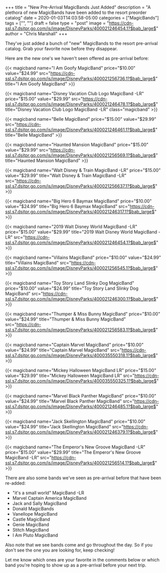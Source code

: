 +++
title = "New Pre-Arrival MagicBands Just Added"
description = "A plethora of new MagicBands have been added to the resort preorder catalog"
date = 2020-01-03T14:03:58-05:00
categories = ["MagicBands"]
tags = ["", ""]
draft = false
type = "post"
image = "https://cdn-ssl.s7.dsitpr.go.com/is/image/DisneyParks/400021246454.1?$bab_large$"
author = "Chris Marshall"
+++

They've just added a bunch of "new" MagicBands to the resort pre-arrival catalog.
Grab your favorite now before they disappear.

<!--more-->

Here are the new one's we haven't seen offered as pre-arrival before:

{{< magicband name="I Am Goofy MagicBand" price="$10.00" value="$24.99" src="https://cdn-ssl.s7.dsitpr.go.com/is/image/DisneyParks/400021256736.1?$bab_large$" title="I Am Goofy MagicBand" >}}

{{< magicband name="Disney Vacation Club Logo MagicBand -LR" price="$15.00" value="$29.99" src="https://cdn-ssl.s7.dsitpr.go.com/is/image/DisneyParks/400021246478.1?$bab_large$" title="Disney Vacation Club Logo MagicBand -LR" class="magicband" >}}

{{< magicband name="Belle MagicBand" price="$15.00" value="$29.99" src="https://cdn-ssl.s7.dsitpr.go.com/is/image/DisneyParks/400021246461.1?$bab_large$" title="Belle MagicBand" >}}

{{< magicband name="Haunted Mansion MagicBand" price="$15.00" value="$29.99" src="https://cdn-ssl.s7.dsitpr.go.com/is/image/DisneyParks/400021256569.1?$bab_large$" title="Haunted Mansion MagicBand" >}}

{{< magicband name="Walt Disney & Train MagicBand -LR" price="$15.00" value="$29.99" title="Walt Disney & Train MagicBand -LR" src="https://cdn-ssl.s7.dsitpr.go.com/is/image/DisneyParks/400021256637.1?$bab_large$" >}}

{{< magicband name="Big Hero 6 Baymax MagicBand" price="$10.00" value="$24.99" title="Big Hero 6 Baymax MagicBand" src="https://cdn-ssl.s7.dsitpr.go.com/is/image/DisneyParks/400021246317.1?$bab_large$" >}}

{{< magicband name="2019 Walt Disney World MagicBand -LR" price="$15.00" value="$29.99" title="2019 Walt Disney World MagicBand -LR" src="https://cdn-ssl.s7.dsitpr.go.com/is/image/DisneyParks/400021246454.1?$bab_large$" >}}

{{< magicband name="Villains MagicBand" price="$10.00" value="$24.99" title="Villains MagicBand" src="https://cdn-ssl.s7.dsitpr.go.com/is/image/DisneyParks/400021256545.1?$bab_large$" >}}

{{< magicband name="Toy Story Land Slinky Dog MagicBand" price="$10.00" value="$24.99" title="Toy Story Land Slinky Dog MagicBand" src="https://cdn-ssl.s7.dsitpr.go.com/is/image/DisneyParks/400021246300.1?$bab_large$" >}}

{{< magicband name="Thumper & Miss Bunny MagicBand" price="$10.00" value="$24.99" title="Thumper & Miss Bunny MagicBand" src="https://cdn-ssl.s7.dsitpr.go.com/is/image/DisneyParks/400021256583.1?$bab_large$" >}}

{{< magicband name="Captain Marvel MagicBand" price="$10.00" value="$24.99" title="Captain Marvel MagicBand" src="https://cdn-ssl.s7.dsitpr.go.com/is/image/DisneyParks/400035550318.1?$bab_large$" >}}

{{< magicband name="Mickey Halloween MagicBand LR" price="$15.00" value="$29.99" title="Mickey Halloween MagicBand LR" src="https://cdn-ssl.s7.dsitpr.go.com/is/image/DisneyParks/400035550325.1?$bab_large$" >}}

{{< magicband name="Marvel Black Panther MagicBand" price="$10.00" value="$24.99" title="Marvel Black Panther MagicBand" src="https://cdn-ssl.s7.dsitpr.go.com/is/image/DisneyParks/400021246485.1?$bab_large$" >}}

{{< magicband name="Jack Skellington MagicBand" price="$10.00" value="$24.99" title="Jack Skellington MagicBand" src="https://cdn-ssl.s7.dsitpr.go.com/is/image/DisneyParks/400021246379.1?$bab_large$" >}}

{{< magicband name="The Emperor's New Groove MagicBand -LR" price="$15.00" value="$29.99" title="The Emperor's New Groove MagicBand -LR" src="https://cdn-ssl.s7.dsitpr.go.com/is/image/DisneyParks/400021256514.1?$bab_large$" >}}

There are also some bands we've seen as pre-arrival before that have been re-added:

- "it's a small world" MagicBand -LR
- Marvel Captain America MagicBand
- Jack and Sally MagicBand
- Donald MagicBands
- Vanellope MagicBand
- Castle MagicBand
- Genie MagicBand
- Stitch MagicBand
- I Am Pluto MagicBand

Also note that we see bands come and go throughout the day. So if you don't see
the one you are looking for, keep checking!

Let me know which ones are your favorite in the comments below or which band
you're hoping to show up as a pre-arrival before your next trip.
